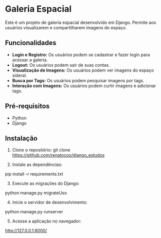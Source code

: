 # Galeria Espacial

Este é um projeto de galeria espacial desenvolvido em Django. Permite aos usuários visualizarem e compartilharem imagens do espaço.

## Funcionalidades

- **Login e Registro:** Os usuários podem se cadastrar e fazer login para acessar a galeria.
- **Logout:** Os usuários podem sair de suas contas.
- **Visualização de Imagens:** Os usuários podem ver imagens do espaço sideral.
- **Busca por Tags:** Os usuários podem pesquisar imagens por tags.
- **Interação com Imagens:** Os usuários podem curtir imagens e adicionar tags.

## Pré-requisitos

- Python
- Django

## Instalação

1. Clone o repositório:
   git clone https://github.com/renatocoo/django_estudos
   
3. Instale as dependências:
   
  pip install -r requirements.txt

3. Execute as migrações do Django:

  python manage.py migrateUso

4. Inicie o servidor de desenvolvimento:

  python manage.py runserver
  
5. Acesse a aplicação no navegador:

  http://127.0.0.1:8000/


